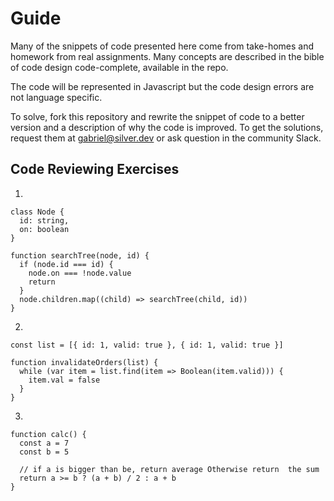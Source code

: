 # Guide

Many of the snippets of code presented here come from take-homes and homework from real assignments. Many concepts are described in the bible of code design code-complete, available in the repo.

The code will be represented in Javascript but the code design errors are not language specific.

To solve, fork this repository and rewrite the snippet of code to a better version and a description of why the code is improved.
To get the solutions, request them at gabriel@silver.dev or ask question in the community Slack.

## Code Reviewing Exercises

1. 
```
class Node {
  id: string,
  on: boolean
}

function searchTree(node, id) {
  if (node.id === id) {
    node.on === !node.value
    return
  }
  node.children.map((child) => searchTree(child, id))
}
```

2. 

```
const list = [{ id: 1, valid: true }, { id: 1, valid: true }]

function invalidateOrders(list) {
  while (var item = list.find(item => Boolean(item.valid))) {
    item.val = false
  }
}
```

3. 
```
function calc() {
  const a = 7
  const b = 5

  // if a is bigger than be, return average Otherwise return  the sum
  return a >= b ? (a + b) / 2 : a + b
}
```
